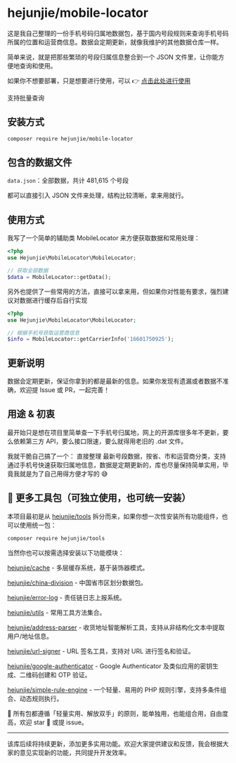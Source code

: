 # hejunjie/mobile-locator

这是我自己整理的一份手机号码归属地数据包，基于国内号段规则来查询手机号码所属的位置和运营商信息。数据会定期更新，就像我维护的其他数据仓库一样。

简单来说，就是把那些繁琐的号段归属信息整合到一个 JSON 文件里，让你能方便地查询和使用。

如果你不想要部署，只是想要进行使用，可以 👉 [点击此处进行使用](https://tools.hejunjie.life/#/external/mobile-locator)

支持批量查询

## 安装方式

```bash
composer require hejunjie/mobile-locator
```

## 包含的数据文件

`data.json`：全部数据，共计 481,615 个号段

都可以直接引入 JSON 文件来处理，结构比较清晰，拿来用就行。

## 使用方式

我写了一个简单的辅助类 MobileLocator 来方便获取数据和常用处理：

```php
<?php
use Hejunjie\MobileLocator\MobileLocator;

// 获取全部数据
$data = MobileLocator::getData();
```

另外也提供了一些常用的方法，直接可以拿来用，但如果你对性能有要求，强烈建议对数据进行缓存后自行实现

```php
<?php
use Hejunjie\MobileLocator\MobileLocator;

// 根据手机号获取运营商信息
$info = MobileLocator::getCarrierInfo('16601750925');
```

## 更新说明

数据会定期更新，保证你拿到的都是最新的信息。如果你发现有遗漏或者数据不准确，欢迎提 Issue 或 PR，一起完善！

## 用途 & 初衷

最开始只是想在项目里简单查一下手机号归属地，网上的开源库很多年不更新，要么依赖第三方 API，要么接口限速，要么就得用老旧的 .dat 文件。

我就干脆自己搞了一个：
直接整理 最新号段数据，按省、市和运营商分类，支持通过手机号快速获取归属地信息，数据是定期更新的，库也尽量保持简单实用，毕竟我就是为了自己用得方便才写的 😅

## 🔧 更多工具包（可独立使用，也可统一安装）

本项目最初是从 [hejunjie/tools](https://github.com/zxc7563598/php-tools) 拆分而来，如果你想一次性安装所有功能组件，也可以使用统一包：

```bash
composer require hejunjie/tools
```

当然你也可以按需选择安装以下功能模块：

[hejunjie/cache](https://github.com/zxc7563598/php-cache) - 多层缓存系统，基于装饰器模式。

[hejunjie/china-division](https://github.com/zxc7563598/php-china-division) - 中国省市区划分数据包。

[hejunjie/error-log](https://github.com/zxc7563598/php-error-log) - 责任链日志上报系统。

[hejunjie/utils](https://github.com/zxc7563598/php-utils) - 常用工具方法集合。

[hejunjie/address-parser](https://github.com/zxc7563598/php-address-parser) - 收货地址智能解析工具，支持从非结构化文本中提取用户/地址信息。

[hejunjie/url-signer](https://github.com/zxc7563598/php-url-signer) - URL 签名工具，支持对 URL 进行签名和验证。

[hejunjie/google-authenticator](https://github.com/zxc7563598/php-google-authenticator) - Google Authenticator 及类似应用的密钥生成、二维码创建和 OTP 验证。

[hejunjie/simple-rule-engine](https://github.com/zxc7563598/php-simple-rule-engine) - 一个轻量、易用的 PHP 规则引擎，支持多条件组合、动态规则执行。

👀 所有包都遵循「轻量实用、解放双手」的原则，能单独用，也能组合用，自由度高，欢迎 star 🌟 或提 issue。

---

该库后续将持续更新，添加更多实用功能。欢迎大家提供建议和反馈，我会根据大家的意见实现新的功能，共同提升开发效率。








